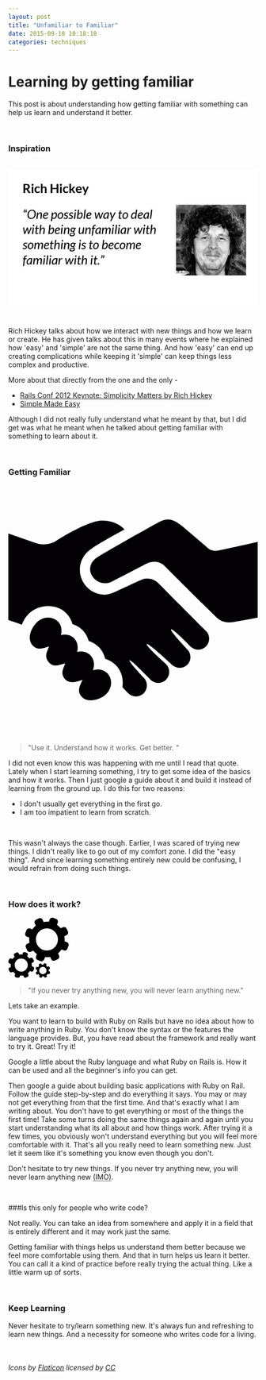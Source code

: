 ```yaml
---
layout: post
title: "Unfamiliar to Familiar"
date: 2015-09-18 10:18:18
categories: techniques
---
```


# Learning by getting familiar

This post is about understanding how getting familiar with
something can help us learn and understand it better.

<br />

### Inspiration

<br />

<img src="/images/rich-quote.jpg" alt="Rich Hickey's Quote" class="scrnshts">

<br />
<br />

Rich Hickey talks about how we interact with new things and how we
learn or create. He has given talks about this in many events where he explained how 'easy' and 'simple' are not the same thing. And how 'easy' can end up creating complications while keeping it 'simple' can keep things less complex and productive.

More about that directly from the one and the only -

- [Rails Conf 2012 Keynote: Simplicity Matters by Rich Hickey](https://www.youtube.com/watch?v=rI8tNMsozo0)
- [Simple Made Easy](http://www.infoq.com/presentations/Simple-Made-Easy)


Although I did not really fully understand what he meant by that, but I did get was what he meant when he talked about getting familiar with something to learn about it.

<br />

### Getting Familiar

<svg class="cogs" version="1.1" id="Capa_1" xmlns="http://www.w3.org/2000/svg" xmlns:xlink="http://www.w3.org/1999/xlink" x="0px" y="0px"
	 viewBox="0 0 495.622 495.622" style="enable-background:new 0 0 495.622 495.622;" xml:space="preserve">
	<g>
		<path style="fill:#030104;" d="M495.622,113.089v150.03c0,0-32.11,6.326-38.725,7.158c-6.594,0.83-27.316,7.521-42.334-6.914
			c-23.16-22.197-105.447-104.03-105.447-104.03s-14.188-13.922-36.969-1.89c-20.912,11.022-51.911,27.175-64.859,33.465
			c-24.477,13.028-44.764-7.642-44.764-23.387c0-12.213,7.621-20.502,18.515-26.598c29.524-17.898,91.752-52.827,117.67-66.598
			c15.754-8.379,27.105-9.097,48.734,9.124c26.638,22.403,50.344,42.824,50.344,42.824s7.732,6.453,20.063,3.854
			C448.13,123.725,495.622,113.089,495.622,113.089z M168.098,367.3c3.985-10.238,2.653-21.689-4.987-29.545
			c-6.865-7.027-16.888-8.879-26.445-6.689c2.673-9.479,1.197-19.568-5.705-26.688c-6.886-7.009-16.89-8.898-26.446-6.688
			c2.653-9.465,1.181-19.553-5.725-26.652c-10.814-11.092-29.519-10.616-41.807,1.097c-12.223,11.729-20.053,32.979-9.144,45.487
			c10.891,12.445,23.405,4.873,32.945,2.699c-2.654,9.465-10.606,18.269-0.813,30.658c9.784,12.395,23.404,4.875,32.954,2.721
			c-2.663,9.429-10.268,19.117-0.851,30.604c9.502,11.522,25.065,5.383,35.344,2.19c-3.967,10.199-12.458,21.193-1.549,33.513
			c10.892,12.409,36.063,6.668,48.358-5.063c12.262-11.729,13.439-30.318,2.654-41.445
			C189.435,365.865,178.335,364.089,168.098,367.3z M392.442,289.246c-88.88-88.881-47.075-47.058-94.906-94.992
			c0,0-14.375-14.311-33.321-5.998c-13.3,5.828-30.423,13.771-43.307,19.835c-14.158,7.424-24.347,9.722-29.131,9.69
			c-27.37-0.179-49.576-22.178-49.576-49.521c0-17.738,9.417-33.181,23.462-41.947c19.75-13.667,65.21-37.847,65.21-37.847
			s-13.849-17.549-44.187-17.549c-30.329,0-93.695,41.512-93.695,41.512s-17.976,11.514-43.601,1.143L0,96.373V268.05
			c0,0,14.103,4.082,26.775,9.258c2.862-8.162,7.48-15.699,13.886-21.924c21.023-20.024,55.869-20.232,74.996-0.537
			c5.762,5.987,9.783,13.129,11.835,21.024c7.707,2.379,14.688,6.593,20.298,12.373c5.779,5.947,9.785,13.129,11.854,20.984
			c7.698,2.381,14.669,6.611,20.298,12.395c6.339,6.537,10.562,14.433,12.534,22.988c8.047,2.344,15.319,6.705,21.176,12.693
			c11.495,11.807,15.575,27.826,13.103,43.278c0.02,0,0.058,0,0.076,0.035c0.188,0.246,7.122,7.976,11.446,12.336
			c8.474,8.482,22.311,8.482,30.811,0c8.444-8.479,8.481-22.289,0-30.811c-0.304-0.303-30.572-31.963-28.136-34.418
			c2.418-2.438,40.981,37.688,41.699,38.422c8.463,8.465,22.291,8.465,30.792,0c8.481-8.479,8.463-22.289,0-30.791
			c-0.416-0.396-2.152-2.059-2.796-2.721c0,0-38.234-34.06-35.324-36.97c2.946-2.928,50.438,41.392,50.515,41.392
			c8.537,7.688,21.687,7.631,29.9-0.586c7.991-7.99,8.162-20.629,1.078-29.146c-0.15-0.453-36.194-38.121-33.381-40.955
			c2.854-2.871,38.519,33.853,38.594,33.929c8.444,8.463,22.291,8.463,30.792,0c8.463-8.464,8.463-22.291,0-30.83
			C392.706,289.396,392.555,289.32,392.442,289.246z"/>
	</g>
</svg>

>"Use it. Understand how it works. Get better. "

I did not even know this was happening with me until I read that quote. Lately when I start learning something, I try to get some idea of the basics and how it works. Then I just google a guide about it and build it instead of learning from the ground up. I do this for two reasons:

- I don't usually get everything in the first go.
- I am too impatient to learn from scratch.

<img src="http://i.giphy.com/g8GfH3i5F0hby.gif" alt="">

This wasn't always the case though. Earlier, I was scared of trying new things. I didn't really like to go out of my comfort zone. I did the "easy thing". And since learning something entirely new could be confusing, I would refrain from doing such things.


<br />

### How does it work?


<svg class="cogs" version="1.1" id="Capa_1" xmlns="http://www.w3.org/2000/svg" xmlns:xlink="http://www.w3.org/1999/xlink" x="0px" y="0px"
	 width="121.946px" height="121.946px" viewBox="0 0 121.946 121.946" style="enable-background:new 0 0 121.946 121.946;"
	 xml:space="preserve">
	<g>
		<path d="M50.077,98.919l-2.78-1.024c0.219-2.027,0.147-4.093-0.234-6.146l2.684-1.237c1.677-0.771,2.412-2.765,1.639-4.441
			l-1.567-3.4c-0.772-1.676-2.763-2.413-4.437-1.641l-2.688,1.239c-1.313-1.627-2.837-3.023-4.519-4.176l1.026-2.775
			c0.638-1.731-0.25-3.661-1.98-4.301l-3.515-1.298c-1.677-0.617-3.68,0.305-4.298,1.979l-1.025,2.778
			c-2.025-0.216-4.091-0.146-6.146,0.233L21,72.024c-0.772-1.676-2.765-2.412-4.439-1.641l-3.403,1.565
			c-1.676,0.773-2.41,2.768-1.64,4.441l1.237,2.684c-1.624,1.315-3.023,2.839-4.174,4.523l-2.774-1.026
			c-1.675-0.624-3.681,0.3-4.302,1.979l-1.297,3.515c-0.309,0.84-0.273,1.749,0.1,2.561c0.376,0.812,1.044,1.43,1.88,1.735
			l2.78,1.028c-0.22,2.024-0.148,4.094,0.234,6.146l-2.687,1.237c-1.676,0.771-2.41,2.763-1.639,4.438l1.568,3.404
			c0.772,1.675,2.763,2.411,4.438,1.638l2.687-1.235c1.313,1.626,2.836,3.021,4.52,4.174l-1.026,2.777
			c-0.312,0.838-0.276,1.745,0.1,2.559c0.371,0.812,1.041,1.432,1.879,1.743l3.515,1.296c0.836,0.31,1.747,0.273,2.559-0.099
			c0.813-0.375,1.43-1.043,1.738-1.882l1.027-2.779c2.025,0.22,4.093,0.147,6.147-0.231l1.235,2.685
			c0.772,1.674,2.766,2.41,4.44,1.638l3.402-1.566c1.678-0.771,2.413-2.763,1.639-4.439l-1.237-2.685
			c1.626-1.314,3.024-2.838,4.173-4.52l2.778,1.027c0.841,0.311,1.75,0.272,2.563-0.103c0.81-0.374,1.426-1.042,1.736-1.879
			l1.297-3.515C52.695,101.488,51.807,99.56,50.077,98.919z M31.669,107.662c-1.754,0.809-3.615,1.216-5.533,1.216
			c-5.152,0-9.872-3.022-12.025-7.697c-3.052-6.631-0.144-14.507,6.483-17.559c1.753-0.809,3.614-1.217,5.529-1.217
			c5.151,0,9.875,3.021,12.029,7.697C41.204,96.733,38.295,104.609,31.669,107.662z"/>
		<path d="M83.179,108.5l-1.547-0.569c0.123-1.129,0.082-2.28-0.131-3.423l1.494-0.689c0.935-0.428,1.344-1.538,0.913-2.473
			l-0.872-1.894c-0.432-0.935-1.539-1.346-2.471-0.914l-1.497,0.689c-0.73-0.905-1.58-1.685-2.515-2.325l0.57-1.546
			c0.355-0.964-0.14-2.037-1.103-2.396l-1.958-0.722c-0.934-0.346-2.048,0.168-2.394,1.102l-0.571,1.548
			c-1.126-0.121-2.278-0.081-3.421,0.13l-0.688-1.493c-0.432-0.934-1.541-1.345-2.474-0.914l-1.895,0.873
			c-0.934,0.432-1.342,1.54-0.913,2.473l0.689,1.495c-0.905,0.732-1.684,1.581-2.326,2.519l-1.544-0.57
			c-0.931-0.347-2.049,0.165-2.394,1.101l-0.724,1.958c-0.171,0.468-0.15,0.975,0.055,1.427c0.21,0.45,0.583,0.795,1.049,0.966
			l1.547,0.572c-0.123,1.129-0.083,2.278,0.13,3.423l-1.495,0.688c-0.934,0.431-1.343,1.538-0.913,2.472l0.874,1.896
			c0.429,0.932,1.538,1.343,2.471,0.913l1.495-0.688c0.731,0.905,1.581,1.683,2.519,2.323l-0.571,1.545
			c-0.174,0.468-0.154,0.975,0.055,1.427c0.208,0.451,0.579,0.797,1.048,0.971l1.956,0.722c0.467,0.172,0.972,0.152,1.425-0.056
			s0.797-0.58,0.968-1.046l0.571-1.55c1.129,0.123,2.278,0.084,3.423-0.129l0.688,1.495c0.43,0.932,1.539,1.343,2.471,0.911
			l1.896-0.872c0.934-0.432,1.342-1.538,0.912-2.472l-0.688-1.496c0.904-0.731,1.684-1.578,2.323-2.516l1.547,0.57
			c0.468,0.175,0.975,0.152,1.428-0.056c0.449-0.207,0.795-0.581,0.967-1.047l0.722-1.957
			C84.636,109.932,84.141,108.856,83.179,108.5z M72.929,113.37c-0.977,0.448-2.012,0.677-3.08,0.677
			c-2.868,0-5.497-1.684-6.696-4.287c-1.7-3.69-0.082-8.077,3.61-9.775c0.976-0.45,2.012-0.677,3.079-0.677
			c2.867,0,5.496,1.682,6.696,4.285C78.236,107.284,76.618,111.668,72.929,113.37z"/>
		<path d="M118.269,49.597l-4.673-1.725c0.369-3.407,0.248-6.882-0.393-10.337l4.514-2.077c2.816-1.294,4.052-4.647,2.754-7.468
			l-2.634-5.718c-1.298-2.819-4.646-4.059-7.461-2.759l-4.519,2.084c-2.208-2.735-4.771-5.082-7.596-7.02l1.723-4.668
			c1.072-2.911-0.418-6.155-3.328-7.229l-5.909-2.186c-2.818-1.036-6.186,0.515-7.228,3.33l-1.724,4.673
			c-3.405-0.366-6.881-0.245-10.333,0.391l-2.08-4.51c-1.298-2.819-4.646-4.056-7.465-2.758l-5.72,2.634
			c-2.818,1.299-4.055,4.65-2.759,7.466l2.083,4.513c-2.731,2.211-5.083,4.773-7.02,7.603l-4.665-1.724
			c-2.815-1.049-6.188,0.504-7.23,3.324l-2.181,5.912c-0.521,1.41-0.46,2.938,0.166,4.304c0.634,1.364,1.758,2.403,3.163,2.917
			l4.673,1.73c-0.371,3.403-0.25,6.882,0.392,10.335l-4.514,2.078c-2.819,1.299-4.053,4.645-2.756,7.461l2.635,5.724
			c1.298,2.813,4.646,4.054,7.463,2.755l4.515-2.08c2.208,2.735,4.771,5.083,7.602,7.019l-1.726,4.669
			c-0.524,1.407-0.463,2.936,0.167,4.303c0.626,1.364,1.751,2.406,3.159,2.929l5.909,2.179c1.409,0.521,2.938,0.461,4.303-0.164
			c1.367-0.63,2.404-1.754,2.922-3.163l1.729-4.675c3.404,0.371,6.879,0.25,10.336-0.389l2.076,4.512
			c1.298,2.814,4.648,4.056,7.466,2.755l5.72-2.634c2.821-1.3,4.054-4.646,2.755-7.464l-2.079-4.513
			c2.732-2.213,5.084-4.771,7.017-7.601l4.672,1.729c1.411,0.521,2.94,0.459,4.307-0.171c1.362-0.628,2.398-1.753,2.919-3.159
			l2.184-5.911C122.671,53.914,121.178,50.67,118.269,49.597z M87.322,64.294c-2.95,1.357-6.078,2.046-9.301,2.046
			c-8.663,0-16.597-5.082-20.22-12.945C52.669,42.249,57.559,29.007,68.7,23.876c2.947-1.359,6.077-2.045,9.297-2.045
			c8.662,0,16.601,5.079,20.224,12.94C103.351,45.92,98.463,59.163,87.322,64.294z"/>
	</g>
</svg>


>"If you never try anything new, you will never learn anything new."

Lets take an example.

You want to learn to build with Ruby on Rails but have no idea about how to write anything in Ruby. You don't know the syntax or the features the language provides. But, you have read about the framework and really want to try it. Great! Try it!


Google a little about the Ruby language and what Ruby on Rails is.
How it can be used and all the beginner's info you can get.

Then google a guide about building basic applications with Ruby on Rail. Follow the guide step-by-step and do everything it says. You may or may not get everything from that the first time. And that's exactly what I am writing about. You don't have to get everything or most of the things the first time! Take some turns doing the same things again and again until you start understanding what its all about and how things work. After trying it a few times, you obviously won't understand everything but you will feel more comfortable with it. That's all you really need to learn something new. Just let it seem like it's something you know even though you don't.

Don't hesitate to try new things. If you never try anything new, you
will never learn anything new <abbr title="in my opinion">(IMO)</abbr>.

<br />

###Is this only for people who write code?

Not really. You can take an idea from somewhere and apply it in a field that is entirely different  and it may work just the same.

Getting familiar with things helps us understand them better because we feel more comfortable using them. And that in turn helps us learn it better.
You can call it a kind of practice before really trying the actual
thing. Like a little warm up of sorts.


<br />

### Keep Learning

Never hesitate to try/learn something new. It's always fun and refreshing to learn new things. And a necessity for someone who writes code for a living.

<br />

###### Icons by [Flaticon](http://www.flaticon.com) licensed by [CC](http://creativecommons.org/licenses/by/3.0/)